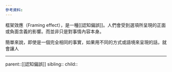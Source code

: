 ```yaml
---
參考資料:
---
```

框架效應（Framing effect），是一種[[認知偏誤]]。人們會受到選項所呈現的正面或負面含義的影響。而並非只是對事情內容本身。

簡單來說，即使是一個完全相同的事實，如果用不同的方式或語境來呈現的話，就會讓人
- - -
parent::[[認知偏誤]]
sibling::
child::